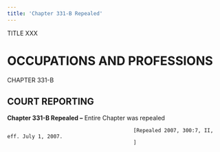 ```yaml
---
title: 'Chapter 331-B Repealed'
---
```


TITLE XXX
                                             
OCCUPATIONS AND PROFESSIONS
===========================

CHAPTER 331-B
                                             
COURT REPORTING
---------------

**Chapter 331-B Repealed –** Entire Chapter was repealed


                                             [Repealed 2007, 300:7, II, eff. July 1, 2007.
                                             ]
